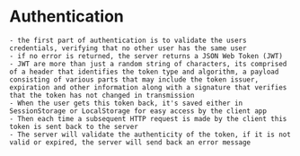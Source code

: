 # Authentication
    - the first part of authentication is to validate the users credentials, verifying that no other user has the same user
    - if no error is returned, the server returns a JSON Web Token (JWT)
    - JWT are more than just a random string of characters, its comprised of a header that identifies the token type and algorithm, a payload consisting of various parts that may include the token issuer, expiration and other information along with a signature that verifies that the token has not changed in transmission
    - When the user gets this token back, it's saved either in SessionStorage or LocalStorage for easy access by the client app
    - Then each time a subsequent HTTP request is made by the client this token is sent back to the server
    - The server will validate the authenticity of the token, if it is not valid or expired, the server will send back an error message